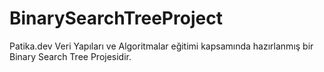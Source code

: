 # BinarySearchTreeProject
Patika.dev Veri Yapıları ve Algoritmalar eğitimi kapsamında hazırlanmış bir Binary Search Tree Projesidir.
